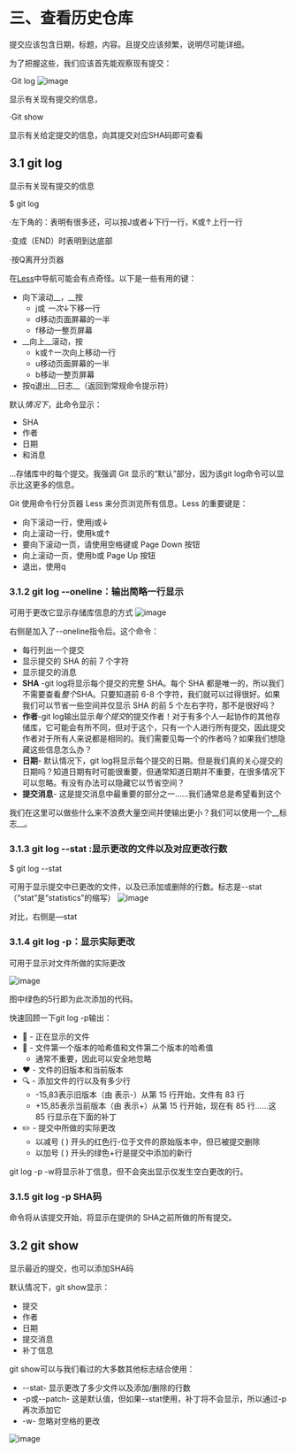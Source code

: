 # 三、查看历史仓库

提交应该包含日期，标题，内容。且提交应该频繁，说明尽可能详细。

为了把握这些，我们应该首先能观察现有提交：

·Git log
![image](https://user-images.githubusercontent.com/55593483/225320736-b5a8da13-4407-4fdf-b468-a5b3156c700e.png)


显示有关现有提交的信息，

·Git show

显示有关给定提交的信息，向其提交对应SHA码即可查看

## 3\.1  git log

显示有关现有提交的信息

$ git log

·左下角的：表明有很多还，可以按J或者↓下行一行，K或↑上行一行

·变成（END）时表明到达底部

·按Q离开分页器

在[Less](https://en.wikipedia.org/wiki/Less_(Unix))中导航可能会有点奇怪。以下是一些有用的键：

- 向下滚动__，__按
	- j或 *一次*↓下移一行
	- d移动页面屏幕的一半
	- f移动一整页屏幕
- __向上__滚动，按
	- k或↑一次向上移动一行
	- u移动页面屏幕的一半
	- b移动一整页屏幕
- 按q退出__日志__（返回到常规命令提示符）

默认*情况下*，此命令显示：

- SHA
- 作者
- 日期
- 和消息

\.\.\.存储库中的每个提交。我强调 Git 显示的“默认”部分，因为该git log命令可以显示比这更多的信息。

Git 使用命令行分页器 Less 来分页浏览所有信息。Less 的重要键是：

- 向下滚动一行，使用j或↓
- 向上滚动一行，使用k或↑
- 要向下滚动一页，请使用空格键或 Page Down 按钮
- 向上滚动一页，使用b或 Page Up 按钮
- 退出，使用q

### 3\.1\.2  git log \-\-oneline：输出简略一行显示

可用于更改它显示存储库信息的方式
![image](https://user-images.githubusercontent.com/55593483/225320804-bfa0a004-07b9-4048-b88e-c39c73f2168e.png)


右侧是加入了\-\-oneline指令后。这个命令：

- 每行列出一个提交
- 显示提交的 SHA 的前 7 个字符
- 显示提交的消息
- __SHA__ \-git log将显示每个提交的完整 SHA。每个 SHA 都是唯一的，所以我们不需要查看*整个*SHA。只要知道前 6\-8 个字符，我们就可以过得很好。如果我们可以节省一些空间并仅显示 SHA 的前 5 个左右字符，那不是很好吗？
- __作者__\-git log输出显示*每个提交*的提交作者！对于有多个人一起协作的其他存储库，它可能会有所不同，但对于这个，只有一个人进行所有提交，因此提交作者对于所有人来说都是相同的。我们需要见每一个的作者吗？如果我们想隐藏这些信息怎么办？
- __日期__\- 默认情况下，git log将显示每个提交的日期。但是我们真的关心提交的日期吗？知道日期有时可能很重要，但通常知道日期并不重要，在很多情况下可以忽略。有没有办法可以隐藏它以节省空间？
- __提交消息__\- 这是提交消息中最重要的部分之一\.\.\.\.\.\.我们通常总是希望看到这个

我们在这里可以做些什么来不浪费大量空间并使输出更小？我们可以使用一个__标志__。

### 3\.1\.3  git log \-\-stat :显示更改的文件以及对应更改行数

$ git log \-\-stat

可用于显示提交中已更改的文件，以及已添加或删除的行数。标志是\-\-stat（“stat”是“statistics”的缩写）
![image](https://user-images.githubusercontent.com/55593483/225320853-9734ea13-c7e0-4311-bb71-5f47062af95e.png)


对比，右侧是—stat

### 3\.1\.4  git log \-p：显示实际更改

可用于显示对文件所做的实际更改

![image](https://user-images.githubusercontent.com/55593483/225320898-5fa0a12c-2262-4656-9124-ec61a7e0fda1.png)

图中绿色的5行即为此次添加的代码。

快速回顾一下git log \-p输出：

- 🔵 \- 正在显示的文件
- 🔶 \- 文件第一个版本的哈希值和文件第二个版本的哈希值
	- 通常不重要，因此可以安全地忽略
- ❤️ \- 文件的旧版本和当前版本
- 🔍 \- 添加文件的行以及有多少行
	- \-15,83表示旧版本（由 表示\-）从第 15 行开始，文件有 83 行
	- \+15,85表示当前版本（由 表示\+）从第 15 行开始，现在有 85 行……这 85 行显示在下面的补丁
- ✏️ \- 提交中所做的实际更改
	- 以减号 \( \) 开头的红色行\-位于文件的原始版本中，但已被提交删除
	- 以加号 \( \) 开头的绿色\+行是提交中添加的新行

git log \-p \-w将显示补丁信息，但不会突出显示仅发生空白更改的行。

### 3\.1\.5  git log \-p SHA码

命令将从该提交开始，将显示在提供的 SHA之前所做的所有提交。

## 3\.2  git show

显示最近的提交，也可以添加SHA码

默认情况下，git show显示：

- 提交
- 作者
- 日期
- 提交消息
- 补丁信息

git show可以与我们看过的大多数其他标志结合使用：

- \-\-stat\- 显示更改了多少文件以及添加/删除的行数
- \-p或\-\-patch\- 这是默认值，但如果\-\-stat使用，补丁将不会显示，所以通过\-p再次添加它
- \-w\- 忽略对空格的更改

![image](https://user-images.githubusercontent.com/55593483/225321002-5bf8b4fc-cc80-4dea-b38b-5eed2205712b.png)

